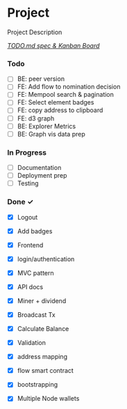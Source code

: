 # Project

Project Description

<em>[TODO.md spec & Kanban Board](https://bit.ly/3fCwKfM)</em>

### Todo

- [ ] BE: peer version  
- [ ] FE: Add flow to nomination decision  
- [ ] FE: Mempool search & pagination  
- [ ] FE: Select element badges  
- [ ] FE: copy address to clipboard  
- [ ] FE: d3 graph  
- [ ] BE: Explorer Metrics  
- [ ] BE: Graph  vis data prep  

### In Progress

- [ ] Documentation  
- [ ] Deployment prep  
- [ ] Testing  

### Done ✓

- [x] Logout  
- [x] Add badges  
- [x] Frontend  
- [x] login/authentication  
- [x] MVC pattern  
- [x] API docs  
- [x] Miner + dividend  
- [x] Broadcast Tx  
- [x] Calculate Balance  
- [x] Validation  
- [x] address mapping  
- [x] flow smart contract  
- [x] bootstrapping  
- [x] Multiple Node wallets  


